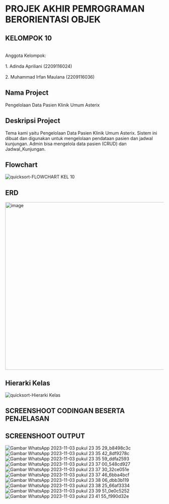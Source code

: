 <h1>PROJEK AKHIR PEMROGRAMAN BERORIENTASI OBJEK</h1>

<h2>KELOMPOK 10</h2>
</br> Anggota Kelompok: </br>
</br> 1. Adinda Apriliani (2209116024) </br>
</br> 2. Muhammad Irfan Maulana (2209116036) </br>

<h2>Nama Project</h2>
Pengelolaan Data Pasien Klinik Umum Asterix

<h2>Deskripsi Project</h2>
Tema kami yaitu Pengelolaan Data Pasien Klinik Umum Asterix. Sistem ini dibuat dan digunakan untuk mengelolaan pendataan pasien dan jadwal kunjungan. Admin bisa mengelola data pasien (CRUD) dan Jadwal_Kunjungan.


<h2>Flowchart</h2>

![quicksort-FLOWCHART KEL 10](https://github.com/PA-Kelompok-10/Klinik_Umum/assets/122151428/95974a26-43da-4476-94c3-e6e19cf78eb5)



<h2>ERD</h2>

<img width="532" alt="image" src="https://github.com/PA-Kelompok-10/Klinik_Umum/assets/122151428/a2a929d8-9295-4398-a7c0-eb200aec3f2f">


<h2>Hierarki Kelas</h2>

![quicksort-Hierarki Kelas](https://github.com/PA-Kelompok-10/Klinik_Umum/assets/122151428/ec1125ee-5357-4f70-88e5-83c838952add)


<h2>SCREENSHOOT CODINGAN BESERTA PENJELASAN</h2>



<h2>SCREENSHOOT OUTPUT</h2>

![Gambar WhatsApp 2023-11-03 pukul 23 35 29_b8498c3c](https://github.com/PA-Kelompok-10/Klinik_Umum/assets/122151428/959671f3-9059-4194-a4c7-4f20d2b979c4)
![Gambar WhatsApp 2023-11-03 pukul 23 35 42_8df9278c](https://github.com/PA-Kelompok-10/Klinik_Umum/assets/122151428/5af6be1c-73ff-4439-b844-19d1034fd3df)
![Gambar WhatsApp 2023-11-03 pukul 23 35 59_ddfa2593](https://github.com/PA-Kelompok-10/Klinik_Umum/assets/122151428/e3de025f-3ff3-43e9-b5e8-1b7bfb087604)
![Gambar WhatsApp 2023-11-03 pukul 23 37 00_548cd927](https://github.com/PA-Kelompok-10/Klinik_Umum/assets/122151428/c72926ee-f8f1-47e8-b43c-cb8e6f74a521)
![Gambar WhatsApp 2023-11-03 pukul 23 37 30_32ce051e](https://github.com/PA-Kelompok-10/Klinik_Umum/assets/122151428/51641efb-18bd-4b0d-a4e5-f2a1fbfe50ce)
![Gambar WhatsApp 2023-11-03 pukul 23 37 46_6bba4bcf](https://github.com/PA-Kelompok-10/Klinik_Umum/assets/122151428/08141599-69d9-434a-ba76-ddbc3956dc4f)
![Gambar WhatsApp 2023-11-03 pukul 23 38 06_dbb3b119](https://github.com/PA-Kelompok-10/Klinik_Umum/assets/122151428/8a3f9274-1ea2-4a57-8793-fcace1058acd)
![Gambar WhatsApp 2023-11-03 pukul 23 38 25_66af3334](https://github.com/PA-Kelompok-10/Klinik_Umum/assets/122151428/8a0c7db6-9d0a-4180-b7a0-47820bb61a97)
![Gambar WhatsApp 2023-11-03 pukul 23 39 51_0e0c5252](https://github.com/PA-Kelompok-10/Klinik_Umum/assets/122151428/499659bf-6b01-478e-8a54-ced03f97cb7f)
![Gambar WhatsApp 2023-11-03 pukul 23 41 55_f990d32e](https://github.com/PA-Kelompok-10/Klinik_Umum/assets/122151428/2bbca59e-e66c-4fd5-be7b-2eb2e9a9deb6)









